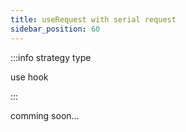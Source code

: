 ```yaml
---
title: useRequest with serial request
sidebar_position: 60
---
```


:::info strategy type

use hook

:::

comming soon...
